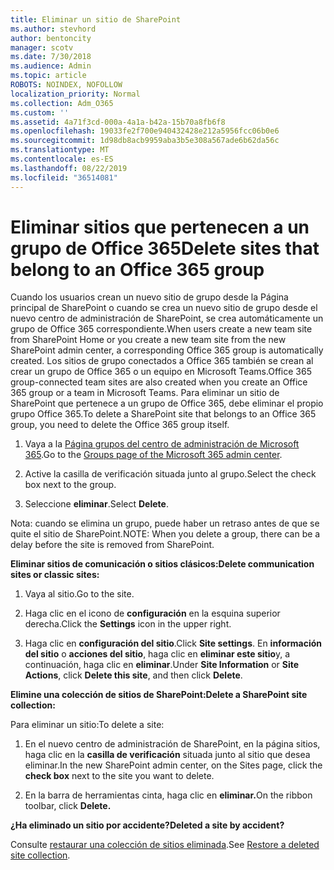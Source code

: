 ```yaml
---
title: Eliminar un sitio de SharePoint
ms.author: stevhord
author: bentoncity
manager: scotv
ms.date: 7/30/2018
ms.audience: Admin
ms.topic: article
ROBOTS: NOINDEX, NOFOLLOW
localization_priority: Normal
ms.collection: Adm_O365
ms.custom: ''
ms.assetid: 4a71f3cd-000a-4a1a-b42a-15b70a8fb6f8
ms.openlocfilehash: 19033fe2f700e940432428e212a5956fcc06b0e6
ms.sourcegitcommit: 1d98db8acb9959aba3b5e308a567ade6b62da56c
ms.translationtype: MT
ms.contentlocale: es-ES
ms.lasthandoff: 08/22/2019
ms.locfileid: "36514081"
---
```

# <a name="delete-sites-that-belong-to-an-office-365-group"></a><span data-ttu-id="34819-102">Eliminar sitios que pertenecen a un grupo de Office 365</span><span class="sxs-lookup"><span data-stu-id="34819-102">Delete sites that belong to an Office 365 group</span></span>

<span data-ttu-id="34819-103">Cuando los usuarios crean un nuevo sitio de grupo desde la Página principal de SharePoint o cuando se crea un nuevo sitio de grupo desde el nuevo centro de administración de SharePoint, se crea automáticamente un grupo de Office 365 correspondiente.</span><span class="sxs-lookup"><span data-stu-id="34819-103">When users create a new team site from SharePoint Home or you create a new team site from the new SharePoint admin center, a corresponding Office 365 group is automatically created.</span></span> <span data-ttu-id="34819-104">Los sitios de grupo conectados a Office 365 también se crean al crear un grupo de Office 365 o un equipo en Microsoft Teams.</span><span class="sxs-lookup"><span data-stu-id="34819-104">Office 365 group-connected team sites are also created when you create an Office 365 group or a team in Microsoft Teams.</span></span> <span data-ttu-id="34819-105">Para eliminar un sitio de SharePoint que pertenece a un grupo de Office 365, debe eliminar el propio grupo Office 365.</span><span class="sxs-lookup"><span data-stu-id="34819-105">To delete a SharePoint site that belongs to an Office 365 group, you need to delete the Office 365 group itself.</span></span> 
  
1. <span data-ttu-id="34819-106">Vaya a la [Página grupos del centro de administración de Microsoft 365](https://portal.office.com/adminportal/home#/groups).</span><span class="sxs-lookup"><span data-stu-id="34819-106">Go to the [Groups page of the Microsoft 365 admin center](https://portal.office.com/adminportal/home#/groups).</span></span>
    
2. <span data-ttu-id="34819-107">Active la casilla de verificación situada junto al grupo.</span><span class="sxs-lookup"><span data-stu-id="34819-107">Select the check box next to the group.</span></span>
    
3. <span data-ttu-id="34819-108">Seleccione **eliminar**.</span><span class="sxs-lookup"><span data-stu-id="34819-108">Select **Delete**.</span></span>
    
<span data-ttu-id="34819-109">Nota: cuando se elimina un grupo, puede haber un retraso antes de que se quite el sitio de SharePoint.</span><span class="sxs-lookup"><span data-stu-id="34819-109">NOTE: When you delete a group, there can be a delay before the site is removed from SharePoint.</span></span>
  
<span data-ttu-id="34819-110">**Eliminar sitios de comunicación o sitios clásicos:**</span><span class="sxs-lookup"><span data-stu-id="34819-110">**Delete communication sites or classic sites:**</span></span>

1. <span data-ttu-id="34819-111">Vaya al sitio.</span><span class="sxs-lookup"><span data-stu-id="34819-111">Go to the site.</span></span>
  
2. <span data-ttu-id="34819-112">Haga clic en el icono de **configuración** en la esquina superior derecha.</span><span class="sxs-lookup"><span data-stu-id="34819-112">Click the **Settings** icon in the upper right.</span></span> 
  
3. <span data-ttu-id="34819-113">Haga clic en **configuración del sitio**.</span><span class="sxs-lookup"><span data-stu-id="34819-113">Click **Site settings**.</span></span> <span data-ttu-id="34819-114">En **información del sitio** o **acciones del sitio**, haga clic en **eliminar este sitio**y, a continuación, haga clic en **eliminar**.</span><span class="sxs-lookup"><span data-stu-id="34819-114">Under **Site Information** or **Site Actions**, click **Delete this site**, and then click **Delete**.</span></span>
  
<span data-ttu-id="34819-115">**Elimine una colección de sitios de SharePoint:**</span><span class="sxs-lookup"><span data-stu-id="34819-115">**Delete a SharePoint site collection:**</span></span>

<span data-ttu-id="34819-116">Para eliminar un sitio:</span><span class="sxs-lookup"><span data-stu-id="34819-116">To delete a site:</span></span>
  
1. <span data-ttu-id="34819-117">En el nuevo centro de administración de SharePoint, en la página sitios, haga clic en la **casilla de verificación** situada junto al sitio que desea eliminar.</span><span class="sxs-lookup"><span data-stu-id="34819-117">In the new SharePoint admin center, on the Sites page, click the **check box** next to the site you want to delete.</span></span> 
    
2. <span data-ttu-id="34819-118">En la barra de herramientas cinta, haga clic en **eliminar.**</span><span class="sxs-lookup"><span data-stu-id="34819-118">On the ribbon toolbar, click **Delete.**</span></span>
    
<span data-ttu-id="34819-119">**¿Ha eliminado un sitio por accidente?**</span><span class="sxs-lookup"><span data-stu-id="34819-119">**Deleted a site by accident?**</span></span>

<span data-ttu-id="34819-120">Consulte [restaurar una colección de sitios eliminada](https://go.microsoft.com/fwlink/?linkid=867660).</span><span class="sxs-lookup"><span data-stu-id="34819-120">See [Restore a deleted site collection](https://go.microsoft.com/fwlink/?linkid=867660).</span></span>
  

